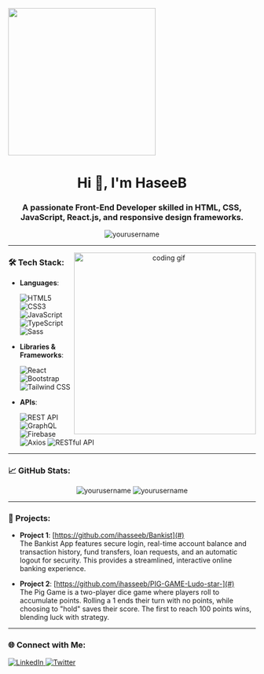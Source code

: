 <img  widht="800" height="300" src="https://img.freepik.com/premium-vector/abstract-dark-blue-modern-futuristic-science-technology-hi-tech-digital-abstract-dark-blue-colorful-design-banner-background-vector-abstract-graphic-design-banner-pattern-background-web-template_181182-33457.jpg">
<h1 align="center">Hi 👋, I'm HaseeB</h1>
<h3 align="center">A passionate Front-End Developer skilled in HTML, CSS, JavaScript, React.js, and responsive design frameworks.</h3>

<p align="center">
  <img src="https://komarev.com/ghpvc/?username=yourusername&label=Profile%20views&color=0e75b6&style=flat" alt="yourusername" />
</p>

---

<p align="center">
  <img align="right" width="370"  src="https://gifdb.com/images/high/animated-man-computer-coding-nae6mec378lsg1i3.gif" alt="coding gif" />
</p>

### 🛠 Tech Stack:

- **Languages**:
 
  ![HTML5](https://img.shields.io/badge/HTML5-%23E34F26.svg?style=flat&logo=html5&logoColor=white)
  ![CSS3](https://img.shields.io/badge/CSS3-%231572B6.svg?style=flat&logo=css3&logoColor=white)
  ![JavaScript](https://img.shields.io/badge/JavaScript-%23323330.svg?style=flat&logo=javascript&logoColor=%23F7DF1E)
  ![TypeScript](https://img.shields.io/badge/TypeScript-%230e84c3.svg?style=flat&logo=typescript&logoColor=white)
  ![Sass](https://img.shields.io/badge/Sass-%23CC6699.svg?style=flat&logo=sass&logoColor=white)

- **Libraries & Frameworks**:
 
  ![React](https://img.shields.io/badge/React-%2320232a.svg?style=flat&logo=react&logoColor=%2361DAFB)
  ![Bootstrap](https://img.shields.io/badge/Bootstrap-%23563D7C.svg?style=flat&logo=bootstrap&logoColor=white)
  ![Tailwind CSS](https://img.shields.io/badge/TailwindCSS-%2338B2AC.svg?style=flat&logo=tailwind-css&logoColor=white)

- **APIs**:
  
  ![REST API](https://img.shields.io/badge/REST_API-%234B0082.svg?style=flat&logo=api&logoColor=white)
  ![GraphQL](https://img.shields.io/badge/GraphQL-%E10098.svg?style=flat&logo=graphql&logoColor=white)
  ![Firebase](https://img.shields.io/badge/Firebase-%23FFCA28.svg?style=flat&logo=firebase&logoColor=black)
  ![Axios](https://img.shields.io/badge/Axios-%5A29E4.svg?style=flat&logo=axios&logoColor=white)
  ![RESTful API](https://img.shields.io/badge/RESTful_API-%234B0082.svg?style=flat&logo=api&logoColor=white)

---

### 📈 GitHub Stats:
<p align="center">
  <img src="https://github-readme-stats.vercel.app/api?username=yourusername&show_icons=true&theme=radical" alt="yourusername" />
  <img src="https://github-readme-streak-stats.herokuapp.com/?user=yourusername&theme=radical" alt="yourusername" />
</p>

---

### 📂 Projects:

- **Project 1**: [https://github.com/ihasseeb/Bankist](#)
  <br>
  The Bankist App features secure login, real-time account balance and transaction history, fund transfers, loan requests, and an automatic logout for security. This provides a streamlined, interactive online banking experience.

- **Project 2**: [https://github.com/ihasseeb/PIG-GAME-Ludo-star-](#)
  <br>
  The Pig Game is a two-player dice game where players roll to accumulate points. Rolling a 1 ends their turn with no points, while choosing to "hold" saves their score. The first to reach 100 points wins, blending luck with strategy.

---

### 🌐 Connect with Me:

<p align="left">
  <a href="https://www.linkedin.com/in/haseeb-khan-8a8b7b281/" target="_blank">
    <img src="https://img.shields.io/badge/LinkedIn-%230077B5.svg?style=flat&logo=linkedin&logoColor=white" alt="LinkedIn"/>
  </a>
  <a href="https://twitter.com/yourusername" target="_blank">
    <img src="https://img.shields.io/badge/Twitter-%231DA1F2.svg?style=flat&logo=twitter&logoColor=white" alt="Twitter"/>
  </a>
</p>
